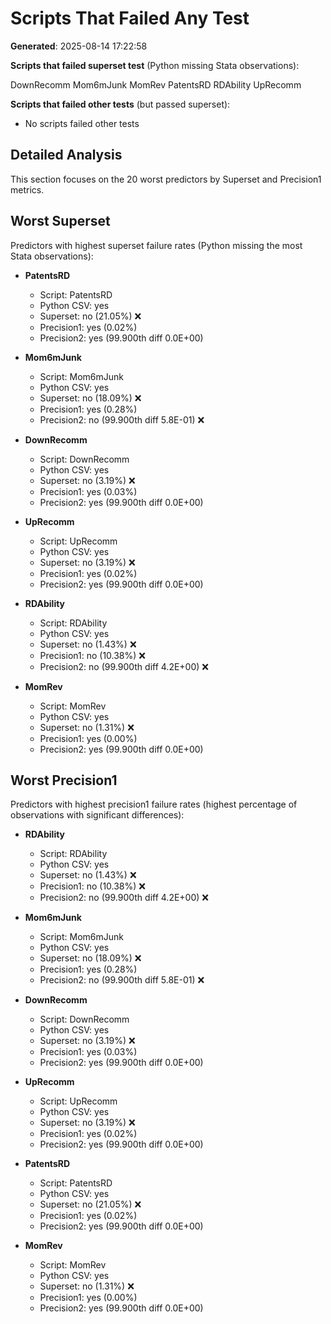 # Scripts That Failed Any Test

**Generated**: 2025-08-14 17:22:58

**Scripts that failed superset test** (Python missing Stata observations):

DownRecomm Mom6mJunk MomRev PatentsRD RDAbility UpRecomm 

**Scripts that failed other tests** (but passed superset):

- No scripts failed other tests

## Detailed Analysis

This section focuses on the 20 worst predictors by Superset and Precision1 metrics.

## Worst Superset

Predictors with highest superset failure rates (Python missing the most Stata observations):

- **PatentsRD**
  - Script: PatentsRD
  - Python CSV: yes
  - Superset: no (21.05%) ❌
  - Precision1: yes (0.02%)
  - Precision2: yes (99.900th diff 0.0E+00)

- **Mom6mJunk**
  - Script: Mom6mJunk
  - Python CSV: yes
  - Superset: no (18.09%) ❌
  - Precision1: yes (0.28%)
  - Precision2: no (99.900th diff 5.8E-01) ❌

- **DownRecomm**
  - Script: DownRecomm
  - Python CSV: yes
  - Superset: no (3.19%) ❌
  - Precision1: yes (0.03%)
  - Precision2: yes (99.900th diff 0.0E+00)

- **UpRecomm**
  - Script: UpRecomm
  - Python CSV: yes
  - Superset: no (3.19%) ❌
  - Precision1: yes (0.02%)
  - Precision2: yes (99.900th diff 0.0E+00)

- **RDAbility**
  - Script: RDAbility
  - Python CSV: yes
  - Superset: no (1.43%) ❌
  - Precision1: no (10.38%) ❌
  - Precision2: no (99.900th diff 4.2E+00) ❌

- **MomRev**
  - Script: MomRev
  - Python CSV: yes
  - Superset: no (1.31%) ❌
  - Precision1: yes (0.00%)
  - Precision2: yes (99.900th diff 0.0E+00)

## Worst Precision1

Predictors with highest precision1 failure rates (highest percentage of observations with significant differences):

- **RDAbility**
  - Script: RDAbility
  - Python CSV: yes
  - Superset: no (1.43%) ❌
  - Precision1: no (10.38%) ❌
  - Precision2: no (99.900th diff 4.2E+00) ❌

- **Mom6mJunk**
  - Script: Mom6mJunk
  - Python CSV: yes
  - Superset: no (18.09%) ❌
  - Precision1: yes (0.28%)
  - Precision2: no (99.900th diff 5.8E-01) ❌

- **DownRecomm**
  - Script: DownRecomm
  - Python CSV: yes
  - Superset: no (3.19%) ❌
  - Precision1: yes (0.03%)
  - Precision2: yes (99.900th diff 0.0E+00)

- **UpRecomm**
  - Script: UpRecomm
  - Python CSV: yes
  - Superset: no (3.19%) ❌
  - Precision1: yes (0.02%)
  - Precision2: yes (99.900th diff 0.0E+00)

- **PatentsRD**
  - Script: PatentsRD
  - Python CSV: yes
  - Superset: no (21.05%) ❌
  - Precision1: yes (0.02%)
  - Precision2: yes (99.900th diff 0.0E+00)

- **MomRev**
  - Script: MomRev
  - Python CSV: yes
  - Superset: no (1.31%) ❌
  - Precision1: yes (0.00%)
  - Precision2: yes (99.900th diff 0.0E+00)

